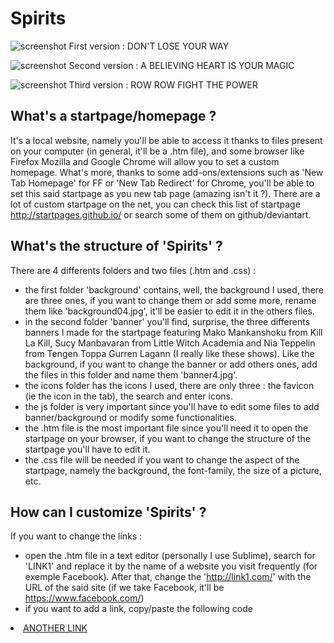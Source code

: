 # Spirits

![screenshot](http://i.imgur.com/qbS29GT.jpg)
First version : DON'T LOSE YOUR WAY

![screenshot](http://i.imgur.com/fmR7mr6.jpg)
Second version : A BELIEVING HEART IS YOUR MAGIC

![screenshot](http://i.imgur.com/siiXX9p.jpg)
Third version : ROW ROW FIGHT THE POWER 

What's a startpage/homepage ?
-------------------------------

It's a local website, namely you'll be able to access it thanks to files present on your computer (in general, it'll be a .htm file), and some browser like Firefox Mozilla and Google Chrome will allow you to set a custom homepage. What's more, thanks to some add-ons/extensions such as 'New Tab Homepage' for FF or 'New Tab Redirect' for Chrome, you'll be able to set this said startpage as you new tab page (amazing isn't it ?). There are a lot of custom startpage on the net, you can check this list of startpage http://startpages.github.io/ or search some of them on github/deviantart. 

What's the structure of 'Spirits' ?
-------------------------------

There are 4 differents folders and two files (.htm and .css) : 
- the first folder 'background' contains, well, the background I used, there are three ones, if you want to change them or add some more, rename them like 'background04.jpg', it'll be easier to edit it in the others files.
- in the second folder 'banner' you'll find, surprise, the three differents banners I made for the startpage featuring Mako Mankanshoku from Kill La Kill, Sucy Manbavaran from Little Witch Academia and Nia Teppelin from Tengen Toppa Gurren Lagann (I really like these shows). Like the background, if you want to change the banner or add others ones, add the files in this folder and name them 'banner4.jpg'.
- the icons folder has the icons I used, there are only three : the favicon (ie the icon in the tab), the search and enter icons.
- the js folder is very important since you'll have to edit some files to add banner/background or modify some functionalities.
- the .htm file is the most important file since you'll need it to open the startpage on your browser, if you want to change the structure of the startpage you'll have to edit it.
- the .css file will be needed if you want to change the aspect of the startpage, namely the background, the font-family, the size of a picture, etc.

How can I customize 'Spirits' ?
-------------------------------

If you want to change the links :
- open the .htm file in a text editor (personally I use Sublime), search for 'LINK1' and replace it by the name of a website you visit frequently (for exemple Facebook). After that, change the 'http://link1.com/' with the URL of the said site (if we take Facebook, it'll be https://www.facebook.com/)
- if you want to add a link, copy/paste the following code

<a href="http://anotherlink.com/">
        <li> ANOTHER LINK </li>
</a>
